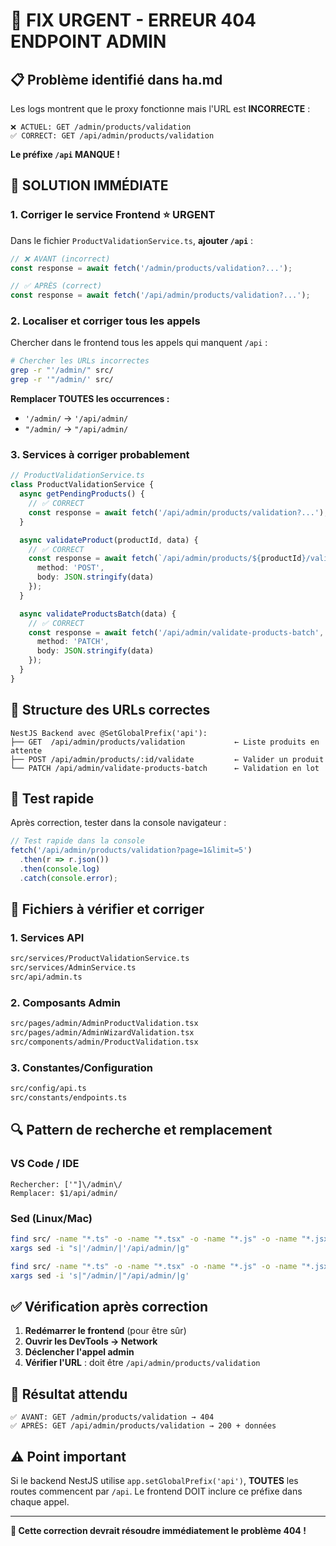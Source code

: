 # 🚨 FIX URGENT - ERREUR 404 ENDPOINT ADMIN

## 📋 Problème identifié dans ha.md

Les logs montrent que le proxy fonctionne mais l'URL est **INCORRECTE** :

```
❌ ACTUEL: GET /admin/products/validation
✅ CORRECT: GET /api/admin/products/validation
```

**Le préfixe `/api` MANQUE !**

## 🔧 SOLUTION IMMÉDIATE

### 1. **Corriger le service Frontend** ⭐ URGENT

Dans le fichier `ProductValidationService.ts`, **ajouter `/api`** :

```typescript
// ❌ AVANT (incorrect)
const response = await fetch('/admin/products/validation?...');

// ✅ APRÈS (correct)
const response = await fetch('/api/admin/products/validation?...');
```

### 2. **Localiser et corriger tous les appels**

Chercher dans le frontend tous les appels qui manquent `/api` :

```bash
# Chercher les URLs incorrectes
grep -r "'/admin/" src/
grep -r '"/admin/' src/
```

**Remplacer TOUTES les occurrences :**
- `'/admin/` → `'/api/admin/`
- `"/admin/` → `"/api/admin/`

### 3. **Services à corriger probablement**

```typescript
// ProductValidationService.ts
class ProductValidationService {
  async getPendingProducts() {
    // ✅ CORRECT
    const response = await fetch('/api/admin/products/validation?...');
  }

  async validateProduct(productId, data) {
    // ✅ CORRECT
    const response = await fetch(`/api/admin/products/${productId}/validate`, {
      method: 'POST',
      body: JSON.stringify(data)
    });
  }

  async validateProductsBatch(data) {
    // ✅ CORRECT
    const response = await fetch('/api/admin/validate-products-batch', {
      method: 'PATCH',
      body: JSON.stringify(data)
    });
  }
}
```

## 🎯 Structure des URLs correctes

```
NestJS Backend avec @SetGlobalPrefix('api'):
├── GET  /api/admin/products/validation           ← Liste produits en attente
├── POST /api/admin/products/:id/validate         ← Valider un produit
└── PATCH /api/admin/validate-products-batch      ← Validation en lot
```

## 🚀 Test rapide

Après correction, tester dans la console navigateur :

```javascript
// Test rapide dans la console
fetch('/api/admin/products/validation?page=1&limit=5')
  .then(r => r.json())
  .then(console.log)
  .catch(console.error);
```

## 📁 Fichiers à vérifier et corriger

### 1. **Services API**
```bash
src/services/ProductValidationService.ts
src/services/AdminService.ts
src/api/admin.ts
```

### 2. **Composants Admin**
```bash
src/pages/admin/AdminProductValidation.tsx
src/pages/admin/AdminWizardValidation.tsx
src/components/admin/ProductValidation.tsx
```

### 3. **Constantes/Configuration**
```bash
src/config/api.ts
src/constants/endpoints.ts
```

## 🔍 Pattern de recherche et remplacement

### VS Code / IDE
```
Rechercher: ['"]\/admin\/
Remplacer: $1/api/admin/
```

### Sed (Linux/Mac)
```bash
find src/ -name "*.ts" -o -name "*.tsx" -o -name "*.js" -o -name "*.jsx" | \
xargs sed -i "s|'/admin/|'/api/admin/|g"

find src/ -name "*.ts" -o -name "*.tsx" -o -name "*.js" -o -name "*.jsx" | \
xargs sed -i 's|"/admin/|"/api/admin/|g'
```

## ✅ Vérification après correction

1. **Redémarrer le frontend** (pour être sûr)
2. **Ouvrir les DevTools → Network**
3. **Déclencher l'appel admin**
4. **Vérifier l'URL** : doit être `/api/admin/products/validation`

## 🎯 Résultat attendu

```
✅ AVANT: GET /admin/products/validation → 404
✅ APRÈS: GET /api/admin/products/validation → 200 + données
```

## ⚠️ Point important

Si le backend NestJS utilise `app.setGlobalPrefix('api')`, **TOUTES** les routes commencent par `/api`. Le frontend DOIT inclure ce préfixe dans chaque appel.

---

**🚀 Cette correction devrait résoudre immédiatement le problème 404 !**